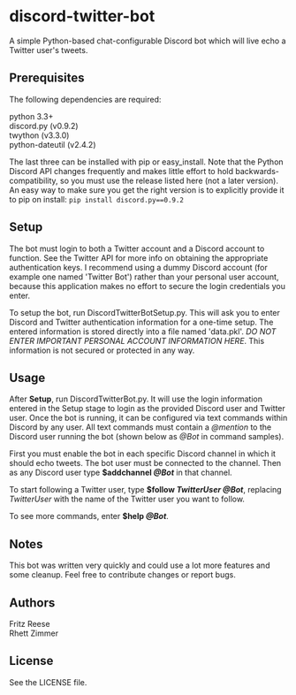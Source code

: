 # discord-twitter-bot
A simple Python-based chat-configurable Discord bot which will live echo a Twitter user's tweets.

## Prerequisites

The following dependencies are required:

python 3.3+  
discord.py (v0.9.2)  
twython (v3.3.0)  
python-dateutil (v2.4.2)  

The last three can be installed with pip or easy_install. Note that the Python Discord API changes frequently and makes little effort to hold backwards-compatibility, so you must use the release listed here (not a later version). An easy way to make sure you get the right version is to explicitly provide it to pip on install: `pip install discord.py==0.9.2`

## Setup

The bot must login to both a Twitter account and a Discord account to function. See the Twitter API for more info on obtaining the appropriate authentication keys. I recommend using a dummy Discord account (for example one named 'Twitter Bot') rather than your personal user account, because this application makes no effort to secure the login credentials you enter.

To setup the bot, run DiscordTwitterBotSetup.py. This will ask you to enter Discord and Twitter authentication information for a one-time setup. The entered information is stored directly into a file named 'data.pkl'. *DO NOT ENTER IMPORTANT PERSONAL ACCOUNT INFORMATION HERE*. This information is not secured or protected in any way.

## Usage

After __Setup__, run DiscordTwitterBot.py. It will use the login information entered in the Setup stage to login as the provided Discord user and Twitter user. Once the bot is running, it can be configured via text commands within Discord by any user. All text commands must contain a *@mention* to the Discord user running the bot (shown below as *@Bot* in command samples).

First you must enable the bot in each specific Discord channel in which it should echo tweets. The bot user must be connected to the channel. Then as any Discord user type __$addchannel *@Bot*__ in that channel.

To start following a Twitter user, type __$follow *TwitterUser* *@Bot*__, replacing *TwitterUser* with the name of the Twitter user you want to follow.

To see more commands, enter __$help *@Bot*__.

## Notes

This bot was written very quickly and could use a lot more features and some cleanup. Feel free to contribute changes or report bugs.

## Authors

Fritz Reese  
Rhett Zimmer  

## License

See the LICENSE file.
